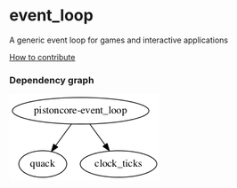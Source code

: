 event_loop
==========

A generic event loop for games and interactive applications

[How to contribute](https://github.com/PistonDevelopers/piston/blob/master/CONTRIBUTING.md)

### Dependency graph

![dependencies](./Cargo.png)
